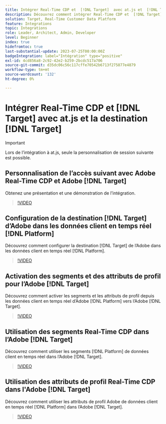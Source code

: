 ```yaml
---
title: Intégrer Real-Time CDP et  [!DNL Target]  avec at.js et  [!DNL Target] destination
description: Découvrez comment intégrer Real-Time CDP et  [!DNL Target]  à at.js et  [!DNL Target] destination.
solution: Target, Real-Time Customer Data Platform
feature: Integrations
topic: Integrations
role: Leader, Architect, Admin, Developer
level: Beginner
index: true
hidefromtoc: true
last-substantial-update: 2023-07-25T00:00:00Z
badgeIntegration: label="Intégration" type="positive"
exl-id: 4cd856a8-2c92-42e2-b259-2bcdc517a706
source-git-commit: d35dc06c56c117cffe70542b6713f275877e4879
workflow-type: tm+mt
source-wordcount: '132'
ht-degree: 0%

---
```


# Intégrer Real-Time CDP et [!DNL Target] avec at.js et la destination [!DNL Target]

>[!IMPORTANT]
>
>Lors de l’intégration à at.js, seule la personnalisation de session suivante est possible.


## Personnalisation de l’accès suivant avec Adobe Real-Time CDP et Adobe [!DNL Target]

Obtenez une présentation et une démonstration de l’intégration.

>[!VIDEO](https://video.tv.adobe.com/v/340091?quality=12&learn=on)

## Configuration de la destination [!DNL Target] d’Adobe dans les données client en temps réel [!DNL Platform]

Découvrez comment configurer la destination [!DNL Target] de l’Adobe dans les données client en temps réel [!DNL Platform].

>[!VIDEO](https://video.tv.adobe.com/v/3449795/?learn=on&captions=fre_fr)

## Activation des segments et des attributs de profil pour l’Adobe [!DNL Target]

Découvrez comment activer les segments et les attributs de profil depuis les données client en temps réel d’Adobe [!DNL Platform] vers l’Adobe [!DNL Target].

>[!VIDEO](https://video.tv.adobe.com/v/3447357/?learn=on&captions=fre_fr)

## Utilisation des segments Real-Time CDP dans l’Adobe [!DNL Target]

Découvrez comment utiliser les segments [!DNL Platform] de données client en temps réel dans l’Adobe [!DNL Target].

>[!VIDEO](https://video.tv.adobe.com/v/3446829/?learn=on&captions=fre_fr)

## Utilisation des attributs de profil Real-Time CDP dans l&#39;Adobe [!DNL Target]

Découvrez comment utiliser les attributs de profil Adobe de données client en temps réel [!DNL Platform] dans l’Adobe [!DNL Target].

>[!VIDEO](https://video.tv.adobe.com/v/3451895/?learn=on&captions=fre_fr)
